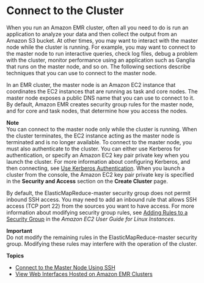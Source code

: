 # Connect to the Cluster<a name="emr-connect-master-node"></a>

When you run an Amazon EMR cluster, often all you need to do is run an application to analyze your data and then collect the output from an Amazon S3 bucket\. At other times, you may want to interact with the master node while the cluster is running\. For example, you may want to connect to the master node to run interactive queries, check log files, debug a problem with the cluster, monitor performance using an application such as Ganglia that runs on the master node, and so on\. The following sections describe techniques that you can use to connect to the master node\. 

In an EMR cluster, the master node is an Amazon EC2 instance that coordinates the EC2 instances that are running as task and core nodes\. The master node exposes a public DNS name that you can use to connect to it\. By default, Amazon EMR creates security group rules for the master node, and for core and task nodes, that determine how you access the nodes\.

**Note**  
You can connect to the master node only while the cluster is running\. When the cluster terminates, the EC2 instance acting as the master node is terminated and is no longer available\. To connect to the master node, you must also authenticate to the cluster\. You can either use Kerberos for authentication, or specify an Amazon EC2 key pair private key when you launch the cluster\. For more information about configuring Kerberos, and then connecting, see [Use Kerberos Authentication](emr-kerberos.md)\. When you launch a cluster from the console, the Amazon EC2 key pair private key is specified in the **Security and Access** section on the **Create Cluster** page\. 

By default, the ElasticMapReduce\-master security group does not permit inbound SSH access\. You may need to add an inbound rule that allows SSH access \(TCP port 22\) from the sources you want to have access\. For more information about modifying security group rules, see [Adding Rules to a Security Group](http://docs.aws.amazon.com/AWSEC2/latest/UserGuide/using-network-security.html) in the *Amazon EC2 User Guide for Linux Instances*\.

**Important**  
Do not modify the remaining rules in the ElasticMapReduce\-master security group\. Modifying these rules may interfere with the operation of the cluster\. 

**Topics**
+ [Connect to the Master Node Using SSH](emr-connect-master-node-ssh.md)
+ [View Web Interfaces Hosted on Amazon EMR Clusters](emr-web-interfaces.md)
